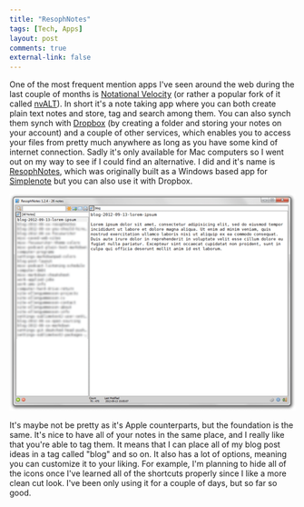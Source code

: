 ```yaml
---
title: "ResophNotes"
tags: [Tech, Apps]
layout: post
comments: true
external-link: false
---
```


One of the most frequent mention apps I've seen around the web during the last couple of months is [Notational Velocity](http://notational.net/ "Notational Velocity") (or rather a popular fork of it called [nvALT](http://brettterpstra.com/project/nvalt/ "nvALT")). In short it's a note taking app where you can both create plain text notes and store, tag and search among them. You can also synch them synch with [Dropbox](http://www.dropbox.com/ "Dropbox") (by creating a folder and storing your notes on your account) and a couple of other services, which enables you to access your files from pretty much anywhere as long as you have some kind of internet connection. Sadly it's only available for Mac computers so I went out on my way to see if I could find an alternative. I did and it's name is [ResophNotes](http://resoph.com/ResophNotes/Welcome.html "ResophNotes"), which was originally built as a Windows based app for [Simplenote](http://simplenoteapp.com/ "Simplenote") but you can also use it with Dropbox.

![ResophNotes](/images/blog/2012-09-13-resophnotes.png "ResophNotes")

It's maybe not be pretty as it's Apple counterparts, but the foundation is the same. It's nice to have all of your notes in the same place, and I really like that you're able to tag them. It means that I can place all of my blog post ideas in a tag called "blog" and so on. It also has a lot of options, meaning you can customize it to your liking. For example, I'm planning to hide all of the icons once I've learned all of the shortcuts properly since I like a more clean cut look. I've been only using it for a couple of days, but so far so good.